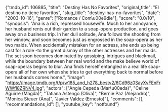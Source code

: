 {"tmdb_id": 106885, "title": "Destiny Has No Favorites", "original_title": "El destino no tiene favoritos", "slug_title": "destiny-has-no-favorites", "date": "2003-10-16", "genre": ["Romance / Com\u00e9die"], "score": "0.0/10", "synopsis": "Ana is a rich, repressed housewife. Much to her annoyance, her husband rents out their garden to a soap-opera production, and goes away on a business trip. In her dull solitude, Ana follows the shooting from her window, and soon becomes just as engrossed in the soap-opera as her two maids. When accidentally mistaken for an actress, she ends up being cast for a role -to the great dismay of the other actresses and her maids. The set soon becomes dominated by gossiping, intrigues and blackmail, while the boundary between her real world and the make believe world of soap-operas begins to blur. Ana finds herself entangled in a real life soap-opera all of her own when she tries to get everything back to normal before her husbands comes home.", "image": "https://image.tmdb.org/t/p/w185_and_h278_bestv2/6Cd96z0SayXvFEnFrWWfI8ZRNV4.jpg", "actors": ["Angie Cepeda (Mar\u00eda)", "Celine Aguirre (Magda)", "Tatiana Astengo (Oliva)", "Bernie Paz (Alejandro)", "Monica Steuer (Ana)", "Javier Valdez (Ernesto)"], "comments": [], "recommandations_id": [], "youtube_key": "notfound"}
